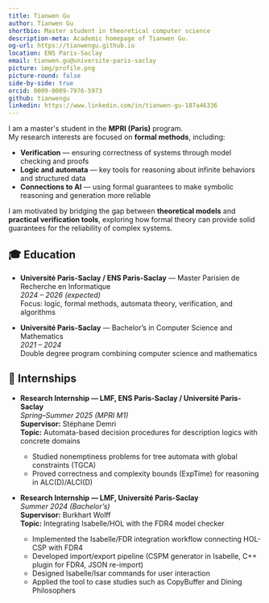 ```yaml
---
title: Tianwen Gu
author: Tianwen Gu
shortbio: Master student in theoretical computer science
description-meta: Academic homepage of Tianwen Gu.
og-url: https://tianwengu.github.io
location: ENS Paris-Saclay
email: tianwen.gu@universite-paris-saclay
picture: img/profile.png
picture-round: false
side-by-side: true
orcid: 0009-0009-7976-5973
github: tianwengu
linkedin: https://www.linkedin.com/in/tianwen-gu-187a46336
---
```


I am a master's student in the **MPRI (Paris)** program.  
My research interests are focused on **formal methods**, including:

- **Verification** — ensuring correctness of systems through model checking and proofs  
- **Logic and automata** — key tools for reasoning about infinite behaviors and structured data  
- **Connections to AI** — using formal guarantees to make symbolic reasoning and generation more reliable  

I am motivated by bridging the gap between **theoretical models** and **practical verification tools**, exploring how formal theory can provide solid guarantees for the reliability of complex systems.

## 🎓 Education

- **Université Paris-Saclay / ENS Paris-Saclay** — Master Parisien de Recherche en Informatique  
  *2024 – 2026 (expected)*  
  Focus: logic, formal methods, automata theory, verification, and algorithms  

- **Université Paris-Saclay** — Bachelor’s in Computer Science and Mathematics  
  *2021 – 2024*  
  Double degree program combining computer science and mathematics

## 💼 Internships

- **Research Internship — LMF, ENS Paris-Saclay / Université Paris-Saclay**  
  *Spring–Summer 2025 (MPRI M1)*  
  **Supervisor:** Stéphane Demri  
  **Topic:** Automata-based decision procedures for description logics with concrete domains  
  - Studied nonemptiness problems for tree automata with global constraints (TGCA)  
  - Proved correctness and complexity bounds (ExpTime) for reasoning in ALC(D)/ALCI(D)

- **Research Internship — LMF, Université Paris-Saclay**  
  *Summer 2024 (Bachelor’s)*  
  **Supervisor:** Burkhart Wolff  
  **Topic:** Integrating Isabelle/HOL with the FDR4 model checker  
  - Implemented the Isabelle/FDR integration workflow connecting HOL-CSP with FDR4  
  - Developed import/export pipeline (CSPM generator in Isabelle, C++ plugin for FDR4, JSON re-import)  
  - Designed Isabelle/Isar commands for user interaction  
  - Applied the tool to case studies such as CopyBuffer and Dining Philosophers


